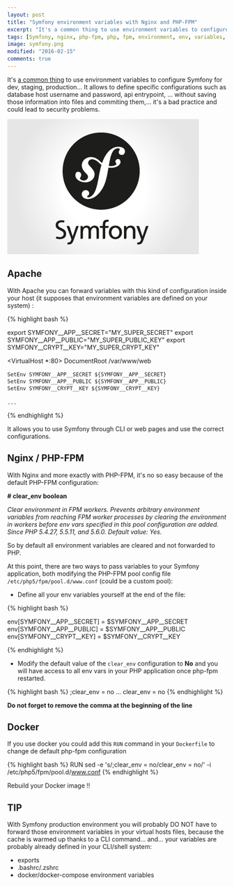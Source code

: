 ```yaml
---
layout: post
title: "Symfony environment variables with Nginx and PHP-FPM"
excerpt: "It's a common thing to use environment variables to configure Symfony for dev, staging, production..."
tags: [Symfony, nginx, php-fpm, php, fpm, environment, env, variables, variable, var, apache]
image: symfony.png
modified: "2016-02-15"
comments: true
---
```


It's [a common thing](http://symfony.com/doc/current/cookbook/configuration/external_parameters.html) to use environment variables to configure Symfony for dev, staging, production...
It allows to define specific configurations such as database host username and password, api entrypoint, ...
without saving those information into files and commiting them,... it's a bad practice and could lead to security problems.

![Symfony](/images/posts/symfony.png)

## Apache

With Apache you can forward variables with this kind of configuration inside your host
(it supposes that environment variables are defined on your system) :

{% highlight bash %}

export SYMFONY__APP__SECRET="MY_SUPER_SECRET"
export SYMFONY__APP__PUBLIC="MY_SUPER_PUBLIC_KEY"
export SYMFONY__CRYPT__KEY="MY_SUPER_CRYPT_KEY"

<VirtualHost *:80>
    DocumentRoot /var/www/web

    SetEnv SYMFONY__APP__SECRET ${SYMFONY__APP__SECRET}
    SetEnv SYMFONY__APP__PUBLIC ${SYMFONY__APP__PUBLIC}
    SetEnv SYMFONY__CRYPT__KEY ${SYMFONY__CRYPT__KEY}

    ...
</VirtualHost>

{% endhighlight %}

It allows you to use Symfony through CLI or web pages and use the correct configurations.

## Nginx / PHP-FPM

With Nginx and more exactly with PHP-FPM, it's no so easy because of the default PHP-FPM configuration:

**\# clear_env boolean**

_Clear environment in FPM workers.
Prevents arbitrary environment variables from reaching FPM worker processes by clearing
the environment in workers before env vars specified in this pool configuration are added.
Since PHP 5.4.27, 5.5.11, and 5.6.0. Default value: Yes._

So by default all environment variables are cleared and not forwarded to PHP.

At this point, there are two ways to pass variables to your Symfony application,
both modifying the PHP-FPM pool config file `/etc/php5/fpm/pool.d/www.conf`
(could be a custom pool):

* Define all your env variables yourself at the end of the file:

{% highlight bash %}

env[SYMFONY__APP__SECRET] = $SYMFONY__APP__SECRET
env[SYMFONY__APP__PUBLIC] = $SYMFONY__APP__PUBLIC
env[SYMFONY__CRYPT__KEY] = $SYMFONY__CRYPT__KEY

{% endhighlight %}

* Modify the default value of the `clear_env` configuration to **No**
and you will have access to all env vars in your PHP application once php-fpm restarted.

{% highlight bash %}
;clear_env = no
...
clear_env = no
{% endhighlight %}

**Do not forget to remove the comma at the beginning of the line** 

## Docker

If you use docker you could add this `RUN` command in your `Dockerfile` to change de default php-fpm configuration

{% highlight bash %}
RUN sed -e 's/;clear_env = no/clear_env = no/' -i /etc/php5/fpm/pool.d/www.conf
{% endhighlight %}

Rebuild your Docker image !!

## TIP

With Symfony production environment you will probably DO NOT have to forward those environment variables
in your virtual hosts files, because the cache is warmed up thanks to a CLI command... and... your variables
are probably already defined in your CLI/shell system:

* exports
* .bashrc/.zshrc
* docker/docker-compose environment variables

